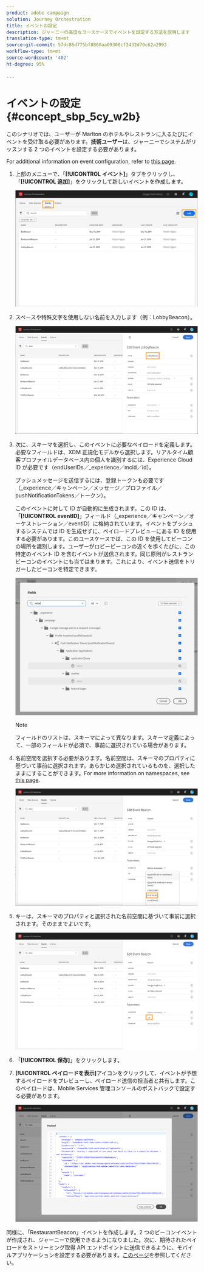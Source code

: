 ```yaml
---
product: adobe campaign
solution: Journey Orchestration
title: イベントの設定
description: ジャーニーの高度なユースケースでイベントを設定する方法を説明します
translation-type: tm+mt
source-git-commit: 57dc86d775bf8860aa09300cf2432d70c62a2993
workflow-type: tm+mt
source-wordcount: '402'
ht-degree: 95%

---
```



# イベントの設定 {#concept_sbp_5cy_w2b}

このシナリオでは、ユーザーが Marlton のホテルやレストランに入るたびにイベントを受け取る必要があります。**技術ユーザー**&#x200B;は、ジャーニーでシステムがリッスンする 2 つのイベントを設定する必要があります。

For additional information on event configuration, refer to [this page](../event/about-events.md).

1. 上部のメニューで、「**[!UICONTROL イベント]**」タブをクリックし、「**[!UICONTROL 追加]**」をクリックして新しいイベントを作成します。

   ![](../assets/journeyuc1_1.png)

1. スペースや特殊文字を使用しない名前を入力します（例：LobbyBeacon）。

   ![](../assets/journeyuc2_1.png)

1. 次に、スキーマを選択し、このイベントに必要なペイロードを定義します。必要なフィールドは、XDM 正規化モデルから選択します。リアルタイム顧客プロファイルデータベース内の個人を識別するには、Experience Cloud ID が必要です（endUserIDs／_experience／mcid／id）。

   プッシュメッセージを送信するには、登録トークンも必要です（_experience／キャンペーン／メッセージ／プロファイル／pushNotificationTokens／トークン）。

   このイベントに対して ID が自動的に生成されます。この ID は、「**[!UICONTROL eventID]**」フィールド（_experience／キャンペーン／オーケストレーション／eventID）に格納されています。イベントをプッシュするシステムでは ID を生成せずに、ペイロードプレビューにある ID を使用する必要があります。このユースケースでは、この ID を使用してビーコンの場所を識別します。ユーザーがロビービーコンの近くを歩くたびに、この特定のイベント ID を含むイベントが送信されます。同じ原則がレストランビーコンのイベントにも当てはまります。これにより、イベント送信をトリガーしたビーコンを特定できます。

   ![](../assets/journeyuc2_2.png)

   >[!NOTE]
   >
   >フィールドのリストは、スキーマによって異なります。スキーマ定義によって、一部のフィールドが必須で、事前に選択されている場合があります。

1. 名前空間を選択する必要があります。名前空間は、スキーマのプロパティに基づいて事前に選択されます。あらかじめ選択されているものを、選択したままにすることができます。For more information on namespaces, see [this page](../event/selecting-the-namespace.md).

   ![](../assets/journeyuc2_4.png)

1. キーは、スキーマのプロパティと選択された名前空間に基づいて事前に選択されます。そのままでよいです。

   ![](../assets/journeyuc2_4bis.png)

1. 「**[!UICONTROL 保存]**」をクリックします。

1. **[!UICONTROL ペイロードを表示]**&#x200B;アイコンをクリックして、イベントが予想するペイロードをプレビューし、ペイロード送信の担当者と共有します。このペイロードは、Mobile Services 管理コンソールのポストバックで設定する必要があります。

   ![](../assets/journeyuc2_5.png)

同様に、「RestaurantBeacon」イベントを作成します。2 つのビーコンイベントが作成され、ジャーニーで使用できるようになりました。次に、期待されたペイロードをストリーミング取得 API エンドポイントに送信できるように、モバイルアプリケーションを設定する必要があります。[このページ](../event/additional-steps-to-send-events-to-journey-orchestration.md)を参照してください。

